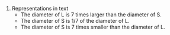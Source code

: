 1. Representations in text
	* The diameter of L is 7 times larger than the diameter of S.
	* The diameter of S is 1/7 of the diameter of L.
	* The diameter of S is 7 times smaller than the diameter of L.
